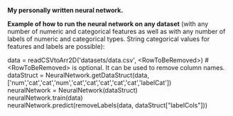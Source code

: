 **My personally written neural network.**

**Example of how to run the neural network on any dataset**
(with any number of numeric and categorical features as well as with any number of labels of numeric and categorical types.
String categorical values for features and labels are possible):

data = readCSVtoArr2D('datasets/data.csv', \<RowToBeRemoved>) #\<RowToBeRemoved> is optional. It can be used to remove column names.<br>
dataStruct = NeuralNetwork.getDataStruct(data, ['num','cat','cat','num','cat','cat','cat','cat','cat','labelCat'])<br>
neuralNetwork = NeuralNetwork(dataStruct)<br>
neuralNetwork.train(data)<br>
neuralNetwork.predict(removeLabels(data, dataStruct["labelCols"]))<br>